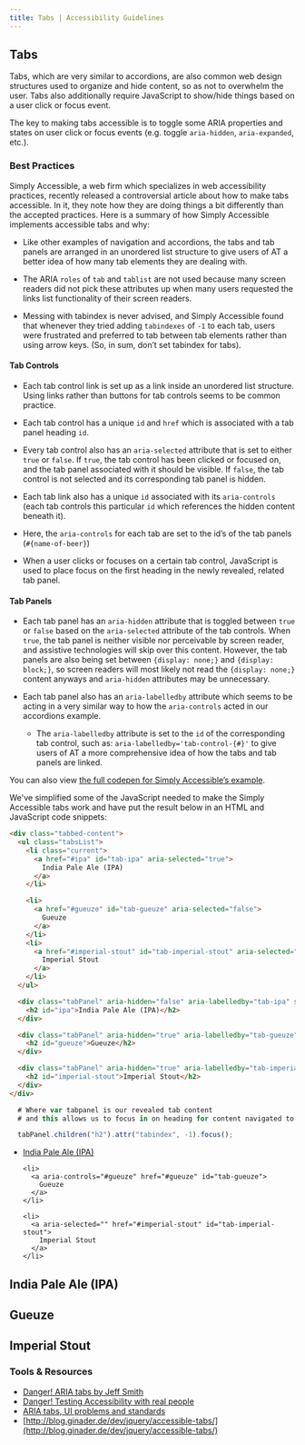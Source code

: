 ```yaml
---
title: Tabs | Accessibility Guidelines
---
```

## Tabs

Tabs, which are very similar to accordions, are also common web design structures used to organize and hide content, so as not to overwhelm the user. Tabs also additionally require JavaScript to show/hide things based on a user click or focus event.

The key to making tabs accessible is to toggle some ARIA properties and states on user click or focus events (e.g. toggle `aria-hidden`, `aria-expanded`, etc.).

### Best Practices

Simply Accessible, a web firm which specializes in web accessibility practices, recently released a controversial article about how to make tabs accessible. In it, they note how they are doing things a bit differently than the accepted practices. Here is a summary of how Simply Accessible implements accessible tabs and why:

* Like other examples of navigation and accordions, the tabs and tab panels are arranged in an unordered list structure to give users of AT a better idea of how many tab elements they are dealing with.

* The ARIA `roles` of `tab` and `tablist` are not used because many screen readers did not pick these attributes up when many users requested the links list functionality of their screen readers.

* Messing with tabindex is never advised, and Simply Accessible found that whenever they tried adding `tabindexes` of `-1` to each tab, users were frustrated and preferred to tab between tab elements rather than using arrow keys. (So, in sum, don’t set tabindex for tabs).

#### Tab Controls

* Each tab control link is set up as a link inside an unordered list structure. Using links rather than buttons for tab controls seems to be common practice.

* Each tab control has a unique `id` and `href` which is associated with a tab panel heading `id`.

* Every tab control also has an `aria-selected` attribute that is set to either `true` or `false`. If `true`, the tab control has been clicked or focused on, and the tab panel associated with it should be visible. If `false`, the tab control is not selected and its corresponding tab panel is hidden.

* Each tab link also has a unique `id` associated with its `aria-controls` (each tab controls this particular `id` which references the hidden content beneath it).

* Here, the `aria-controls` for each tab are set to the id’s of the tab panels (`#{name-of-beer}`)

* When a user clicks or focuses on a certain tab control, JavaScript is used to place focus on the first heading in the newly revealed, related tab panel.

#### Tab Panels

* Each tab panel has an `aria-hidden` attribute that is toggled between `true` or `false` based on the `aria-selected` attribute of the tab controls. When `true`, the tab panel is neither visible nor perceivable by screen reader, and assistive technologies will skip over this content. However, the tab panels are also being set between `{display: none;}` and `{display: block;}`, so screen readers will most likely not read the `{display: none;}` content anyways and `aria-hidden` attributes may be unnecessary.

* Each tab panel also has an `aria-labelledby` attribute which seems to be acting in a very similar way to how the `aria-controls` acted in our accordions example.
  - The `aria-labelledby` attribute is set to the `id` of the corresponding tab control, such as: `aria-labelledby='tab-control-{#}'` to give users of AT a more comprehensive idea of how the tabs and tab panels are linked.

You can also view [the full codepen for Simply Accessible’s example](http://codepen.io/jeffsmith/pen/mPByya/).

We've simplified some of the JavaScript needed to make the Simply Accessible tabs work and have put the result below in an HTML and JavaScript code snippets:

```html
<div class="tabbed-content">
  <ul class="tabsList">
    <li class="current">
      <a href="#ipa" id="tab-ipa" aria-selected="true">
        India Pale Ale (IPA)
      </a>
    </li>

    <li>
      <a href="#gueuze" id="tab-gueuze" aria-selected="false">
        Gueuze
      </a>
    </li>
    <li>
      <a href="#imperial-stout" id="tab-imperial-stout" aria-selected="false">
        Imperial Stout
      </a>
    </li>
  </ul>

  <div class="tabPanel" aria-hidden="false" aria-labelledby="tab-ipa" style="display: block;">
    <h2 id="ipa">India Pale Ale (IPA)</h2>
  </div>

  <div class="tabPanel" aria-hidden="true" aria-labelledby="tab-gueuze" style="display: none;">
    <h2 id="gueuze">Gueuze</h2>
  </div>

  <div class="tabPanel" aria-hidden="true" aria-labelledby="tab-imperial-stout" style="display: none;">
    <h2 id="imperial-stout">Imperial Stout</h2>
  </div>
</div>
```

```javascript
  # Where var tabpanel is our revealed tab content
  # and this allows us to focus in on heading for content navigated to.

  tabPanel.children("h2").attr("tabindex", -1).focus();
```

<div class="tabbed-content">
  <ul class="tabs-list">
    <li class="current">
      <a aria-controls="#ipa" aria-expanded="" aria-selected="" href="#ipa" id="tab-ipa">
        India Pale Ale (IPA)
      </a>
    </li>

    <li>
      <a aria-controls="#gueuze" href="#gueuze" id="tab-gueuze">
        Gueuze
      </a>
    </li>

    <li>
      <a aria-selected="" href="#imperial-stout" id="tab-imperial-stout">
        Imperial Stout
      </a>
    </li>
  </ul>

  <div aria-labelledby="tab-ipa" class="tab-panel">
    <h2 id="ipa">India Pale Ale (IPA)</h2>
  </div>
  <div aria-hidden="" aria-labelledby="tab-gueuze" class="tab-panel">
    <h2 id="gueuze">Gueuze</h2>
  </div>
  <div aria-hidden="" aria-labelledby="tab-imperial-stout" class="tab-panel">
    <h2 id="imperial-stout">Imperial Stout</h2>
  </div>
</div>

### Tools &amp; Resources

* [Danger! ARIA tabs by Jeff Smith](http://simplyaccessible.com/article/danger-aria-tabs/)
* [Danger! Testing Accessibility with real people](https://medium.com/@LeonieWatson/danger-testing-accessibility-with-real-people-4515f72db648)
* [ARIA tabs, UI problems and standards](https://alastairc.ac/2016/05/aria-tabs-ui-problems-and-standards/)
* [http://blog.ginader.de/dev/jquery/accessible-tabs/](http://blog.ginader.de/dev/jquery/accessible-tabs/)

